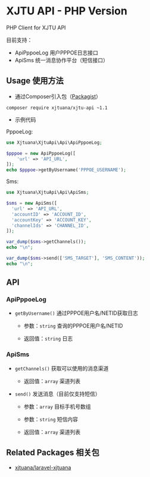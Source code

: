 # XJTU API - PHP Version

PHP Client for XJTU API

目前支持：
- ApiPppoeLog 用户PPPOE日志接口
- ApiSms 统一消息协作平台（短信接口）

## Usage 使用方法

- 通过Composer引入包（[Packagist](https://packagist.org/packages/xjtuana/xjtu-api)）

```shell
composer require xjtuana/xjtu-api ~1.1
```

- 示例代码

PppoeLog:

```php
use Xjtuana\XjtuApi\Api\ApiPppoeLog;

$pppoe = new ApiPppoeLog([
    'url' => 'API_URL',
]);
echo $pppoe->getByUsername('PPPOE_USERNAME');
```

Sms:

```php
use Xjtuana\XjtuApi\Api\ApiSms;

$sms = new ApiSms([
  'url' => 'API_URL',
  'accountID' => 'ACCOUNT_ID',
  'accountKey' => 'ACCOUNT_KEY',
  'channelIds' => 'CHANNEL_ID',
]);

var_dump($sms->getChannels());
echo "\n";

var_dump($sms->send(['SMS_TARGET'], 'SMS_CONTENT'));
echo "\n";
```

## API

### ApiPppoeLog

- `getByUsername()` 通过PPPOE用户名/NETID获取日志

    - 参数：`string` 查询的PPPOE用户名/NETID

    - 返回值：`string` 日志

### ApiSms

- `getChannels()` 获取可以使用的消息渠道

    - 返回值：`array` 渠道列表
    

- `send()` 发送消息（目前仅支持短信）

    - 参数：`array` 目标手机号数组

    - 参数：`string` 短信内容

    - 返回值：`array` 渠道列表
    

## Related Packages 相关包

- [xjtuana/laravel-xjtuana](https://git.xjtuana.com/xjtuana/laravel-xjtuana)